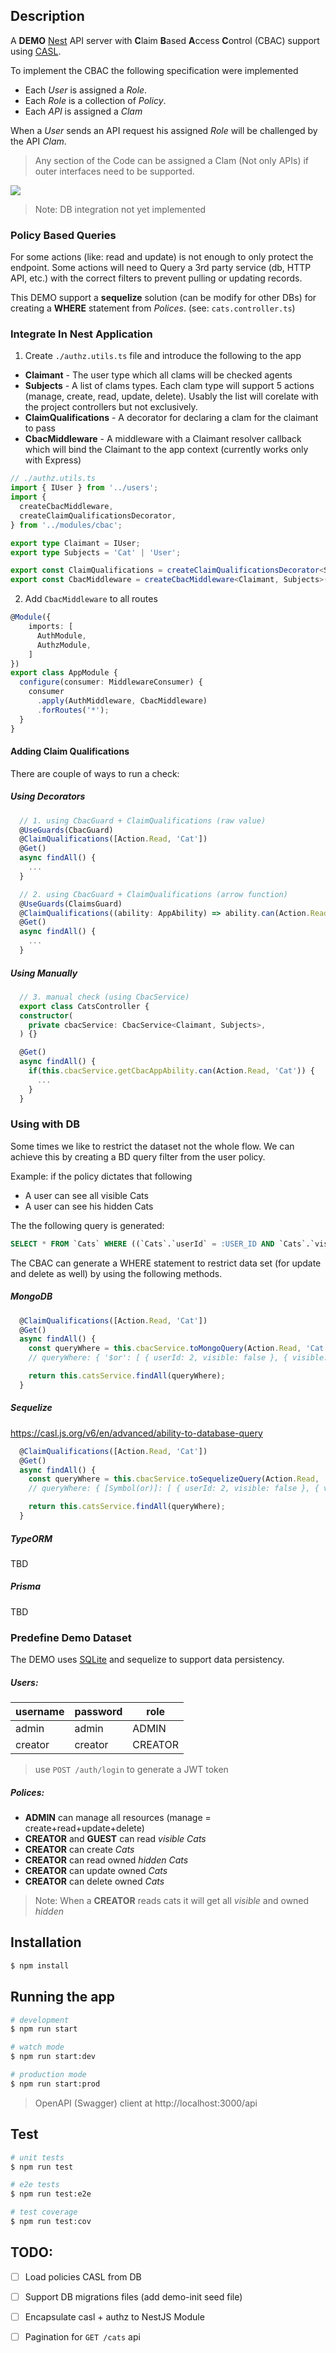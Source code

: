 ## Description

A **DEMO** [Nest][Nest] API server with **C**laim **B**ased **A**ccess **C**ontrol (CBAC) support using [CASL][CASL].

To implement the CBAC the following specification were implemented

- Each _User_ is assigned a _Role_.
- Each _Role_ is a collection of _Policy_.
- Each _API_ is assigned a _Clam_

When a _User_ sends an API request his assigned _Role_ will be challenged by the API _Clam_.

> Any section of the Code can be assigned a Clam (Not only APIs) if outer interfaces need to be supported.

[![](https://mermaid.ink/img/pako:eNptUU1rwzAM_SvCpw2a_gDDTlsPhY6Olh02fKhqq4nbRC62M1aS_PfZSQqDTRd9PT3ZT53QzpCQoigKxdHGmiRsvSEP9I3NtSbFY4v8i8XSY6MYkr3vVzvo-6Loe9htNysJGIItmQxMgFyEIQFcB2_bzfr5AyRUGBRP_bnWTVm2EL3lElBH6xiUaJCxJOhBe8KYg-RNcu3VTLmhmiIp8YcjtMcz6ZhIVvlPN2Bs_sNpx8bmdSFBzyGtnRuGTpZHREX6Ag-zFhIOHbSB_NrI0S-tgeHw-Jv66FxNyGD5i3zMeoj1PRzZlhBbT_AEGpldvM8OisVCNOQbtCYdZFRGiVhRfrpMoUF_yegh4bCNbn9jLWT0LS3EpMl8IiFPWIdUpfQ751-nC4-HXogr8qdzzTQ4_ABBdqeQ?type=png)](https://mermaid.live/edit#pako:eNptUU1rwzAM_SvCpw2a_gDDTlsPhY6Olh02fKhqq4nbRC62M1aS_PfZSQqDTRd9PT3ZT53QzpCQoigKxdHGmiRsvSEP9I3NtSbFY4v8i8XSY6MYkr3vVzvo-6Loe9htNysJGIItmQxMgFyEIQFcB2_bzfr5AyRUGBRP_bnWTVm2EL3lElBH6xiUaJCxJOhBe8KYg-RNcu3VTLmhmiIp8YcjtMcz6ZhIVvlPN2Bs_sNpx8bmdSFBzyGtnRuGTpZHREX6Ag-zFhIOHbSB_NrI0S-tgeHw-Jv66FxNyGD5i3zMeoj1PRzZlhBbT_AEGpldvM8OisVCNOQbtCYdZFRGiVhRfrpMoUF_yegh4bCNbn9jLWT0LS3EpMl8IiFPWIdUpfQ751-nC4-HXogr8qdzzTQ4_ABBdqeQ)

> Note: DB integration not yet implemented

### Policy Based Queries

For some actions (like: read and update) is not enough to only protect the endpoint.
Some actions will need to Query a 3rd party service (db, HTTP API, etc.) with the correct filters to prevent pulling or updating records.

This DEMO support a **sequelize** solution (can be modify for other DBs) for creating a **WHERE** statement from _Polices_. (see: `cats.controller.ts`)

### Integrate In Nest Application

1. Create `./authz.utils.ts` file and introduce the following to the app
  - **Claimant** - The user type which all clams will be checked agents 
  - **Subjects** - A list of clams types. Each clam type will support 5 actions (manage, create, read, update, delete). Usably the list will corelate with the project controllers but not exclusively.
  - **ClaimQualifications** - A decorator for declaring a clam for the claimant to pass
  - **CbacMiddleware** - A middleware with a Claimant resolver callback which will bind the Claimant to the app context (currently works only with Express)

```ts
// ./authz.utils.ts
import { IUser } from '../users';
import {
  createCbacMiddleware,
  createClaimQualificationsDecorator,
} from '../modules/cbac';

export type Claimant = IUser;
export type Subjects = 'Cat' | 'User';

export const ClaimQualifications = createClaimQualificationsDecorator<Subjects>();
export const CbacMiddleware = createCbacMiddleware<Claimant, Subjects>((req) => req['user']);
```

2. Add `CbacMiddleware` to all routes

```ts
@Module({
    imports: [
      AuthModule,
      AuthzModule,
    ]
})
export class AppModule {
  configure(consumer: MiddlewareConsumer) {
    consumer
      .apply(AuthMiddleware, CbacMiddleware)
      .forRoutes('*');
  }
}
```

#### Adding Claim Qualifications

There are couple of ways to run a check:

##### Using Decorators

```ts
  // 1. using CbacGuard + ClaimQualifications (raw value)
  @UseGuards(CbacGuard)
  @ClaimQualifications([Action.Read, 'Cat'])
  @Get()
  async findAll() {
    ...
  }
```

```ts
  // 2. using CbacGuard + ClaimQualifications (arrow function)
  @UseGuards(ClaimsGuard)
  @ClaimQualifications((ability: AppAbility) => ability.can(Action.Read, 'Cat'))
  @Get()
  async findAll() {
    ...
  }
```

##### Using Manually  
```ts
  // 3. manual check (using CbacService)
  export class CatsController {
  constructor(
    private cbacService: CbacService<Claimant, Subjects>,
  ) {}

  @Get()
  async findAll() {
    if(this.cbacService.getCbacAppAbility.can(Action.Read, 'Cat')) {
      ...
    }
  }
```

### Using with DB

Some times we like to restrict the dataset not the whole flow. We can achieve this by creating a BD query filter from the user policy.

Example: if the policy dictates that following 
- A user can see all visible Cats 
- A user can see his hidden Cats

The the following query is generated:
```sql
SELECT * FROM `Cats` WHERE ((`Cats`.`userId` = :USER_ID AND `Cats`.`visible` = 0) OR `Cats`.`visible` = 1);
``` 

The CBAC can generate a WHERE statement to restrict data set (for update and delete as well) by using the following methods.


##### MongoDB
```ts
  @ClaimQualifications([Action.Read, 'Cat'])
  @Get()
  async findAll() {
    const queryWhere = this.cbacService.toMongoQuery(Action.Read, 'Cat');
    // queryWhere: { '$or': [ { userId: 2, visible: false }, { visible: true } ] }

    return this.catsService.findAll(queryWhere);
  }
```

##### Sequelize
https://casl.js.org/v6/en/advanced/ability-to-database-query
```ts
  @ClaimQualifications([Action.Read, 'Cat'])
  @Get()
  async findAll() {
    const queryWhere = this.cbacService.toSequelizeQuery(Action.Read, 'Cat');
    // queryWhere: { [Symbol(or)]: [ { userId: 2, visible: false }, { visible: true } ] }

    return this.catsService.findAll(queryWhere);
  }
```

##### TypeORM
TBD
##### Prisma
TBD

### Predefine Demo Dataset

The DEMO uses [SQLite](https://www.sqlite.org/index.html) and sequelize to support data persistency.

##### Users:

| username | password | role    |
| -------- | -------- | ------- |
| admin    | admin    | ADMIN   |
| creator  | creator  | CREATOR |

> use `POST /auth/login` to generate a JWT token 

##### Polices:

- **ADMIN** can manage all resources (manage = create+read+update+delete)
- **CREATOR** and **GUEST** can read _visible_ _Cats_
- **CREATOR** can create _Cats_
- **CREATOR** can read owned _hidden_ _Cats_
- **CREATOR** can update owned _Cats_
- **CREATOR** can delete owned _Cats_

> Note: When a **CREATOR** reads cats it will get all _visible_ and owned _hidden_

## Installation

```bash
$ npm install
```

## Running the app

```bash
# development
$ npm run start

# watch mode
$ npm run start:dev

# production mode
$ npm run start:prod
```

> OpenAPI (Swagger) client at http://localhost:3000/api

## Test

```bash
# unit tests
$ npm run test

# e2e tests
$ npm run test:e2e

# test coverage
$ npm run test:cov
```

## TODO:

 - [ ] Load policies CASL from DB
 - [ ] Support DB migrations files (add demo-init seed file)
 - [ ] Encapsulate casl + authz to NestJS Module 
 - [ ] Pagination for `GET /cats` api



  [CASL]: https://casl.js.org/v6/en
  [Nest]: https://github.com/nestjs/nest
